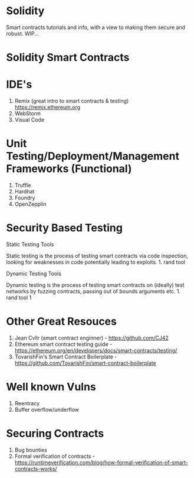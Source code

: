 # Solidity
Smart contracts tutorials and info, with a view to making them secure and robust. WIP...


Solidity Smart Contracts
========================

  IDE's
  =====
   1. Remix (great intro to smart contracts & testing) https://remix.ethereum.org
   2. WebStorm
   3. Visual Code
    
  Unit Testing/Deployment/Management Frameworks (Functional)
  ==================
   1. Truffle
   2. Hardhat
   3. Foundry
   4. OpenZepplin
    
  Security Based Testing
  ======================
   Static Testing Tools
    
   Static testing is the process of testing smart contracts via code inspection, looking for weaknesses in code potentially leading to exploits.
     1. rand tool
    
   Dynamic Testing Tools
    
   Dynamic testing is the process of testing smart contracts on (ideally) test networks by fuzzing contracts, passing out of bounds arguments etc. 
     1. rand tool 1
      
    
  Other Great Resouces
  ====================
   1.  Jean Cvllr (smart contract enginner) - https://github.com/CJ42
   2.  Ethereum smart contract testing guide - https://ethereum.org/en/developers/docs/smart-contracts/testing/
   3.  TovarishFin's Smart Contract Boilerplate - https://github.com/TovarishFin/smart-contract-boilerplate
    
  Well known Vulns
  ================
   1. Reentracy
   2. Buffer overflow/underflow
    
  Securing Contracts
  ==================
   1. Bug bounties
   2. Formal verification of contracts - https://runtimeverification.com/blog/how-formal-verification-of-smart-contracts-works/
    
